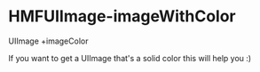 HMFUIImage-imageWithColor
========================

UIImage +imageColor

If you want to get a UIImage that's a solid color this will help you :)
